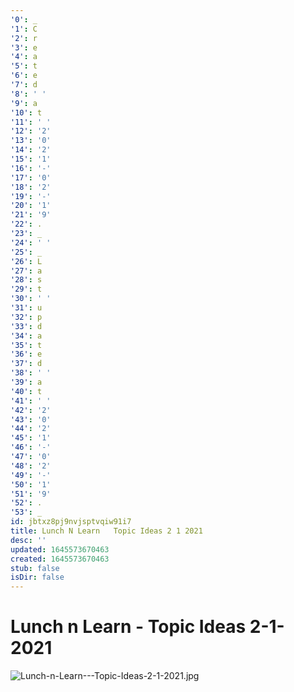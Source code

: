 ```yaml
---
'0': _
'1': C
'2': r
'3': e
'4': a
'5': t
'6': e
'7': d
'8': ' '
'9': a
'10': t
'11': ' '
'12': '2'
'13': '0'
'14': '2'
'15': '1'
'16': '-'
'17': '0'
'18': '2'
'19': '-'
'20': '1'
'21': '9'
'22': .
'23': _
'24': ' '
'25': _
'26': L
'27': a
'28': s
'29': t
'30': ' '
'31': u
'32': p
'33': d
'34': a
'35': t
'36': e
'37': d
'38': ' '
'39': a
'40': t
'41': ' '
'42': '2'
'43': '0'
'44': '2'
'45': '1'
'46': '-'
'47': '0'
'48': '2'
'49': '-'
'50': '1'
'51': '9'
'52': .
'53': _
id: jbtxz8pj9nvjsptvqiw91i7
title: Lunch N Learn   Topic Ideas 2 1 2021
desc: ''
updated: 1645573670463
created: 1645573670463
stub: false
isDir: false
---
```


# Lunch n Learn - Topic Ideas 2-1-2021


![Lunch-n-Learn---Topic-Ideas-2-1-2021.jpg](/assets/lunch-n-learn---topic-ideas-2-1-2021-dx1rkfdx9zpw.jpg)

